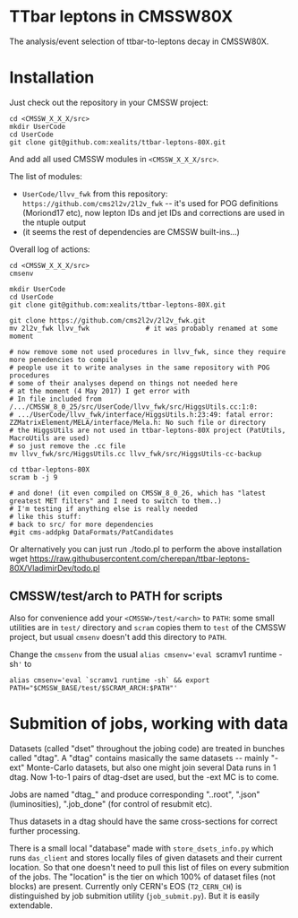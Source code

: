 TTbar leptons in CMSSW80X
=========================

The analysis/event selection of ttbar-to-leptons decay in CMSSW80X.





Installation
============

Just check out the repository in your CMSSW project:

	cd <CMSSW_X_X_X/src>
	mkdir UserCode
	cd UserCode
	git clone git@github.com:xealits/ttbar-leptons-80X.git

And add all used CMSSW modules in `<CMSSW_X_X_X/src>`.

The list of modules:

* `UserCode/llvv_fwk` from this repository: `https://github.com/cms2l2v/2l2v_fwk` -- it's used for POG definitions (Moriond17 etc), now lepton IDs and jet IDs and corrections are used in the ntuple output
* (it seems the rest of dependencies are CMSSW built-ins...)

Overall log of actions:

	cd <CMSSW_X_X_X/src>
	cmsenv

	mkdir UserCode
	cd UserCode
	git clone git@github.com:xealits/ttbar-leptons-80X.git

	git clone https://github.com/cms2l2v/2l2v_fwk.git
	mv 2l2v_fwk llvv_fwk              # it was probably renamed at some moment

	# now remove some not used procedures in llvv_fwk, since they require more penedencies to compile
	# people use it to write analyses in the same repository with POG procedures
	# some of their analyses depend on things not needed here
	# at the moment (4 May 2017) I get error with
	# In file included from /.../CMSSW_8_0_25/src/UserCode/llvv_fwk/src/HiggsUtils.cc:1:0:
	# .../UserCode/llvv_fwk/interface/HiggsUtils.h:23:49: fatal error: ZZMatrixElement/MELA/interface/Mela.h: No such file or directory
	# the HiggsUtils are not used in ttbar-leptons-80X project (PatUtils, MacroUtils are used)
	# so just remove the .cc file
	mv llvv_fwk/src/HiggsUtils.cc llvv_fwk/src/HiggsUtils-cc-backup

	cd ttbar-leptons-80X
	scram b -j 9

	# and done! (it even compiled on CMSSW_8_0_26, which has "latest greatest MET filters" and I need to switch to them..)
	# I'm testing if anything else is really needed
	# like this stuff:
	# back to src/ for more dependencies
	#git cms-addpkg DataFormats/PatCandidates
	
Or alternatively you can just run ./todo.pl to perform the above installation
wget https://raw.githubusercontent.com/cherepan/ttbar-leptons-80X/VladimirDev/todo.pl



CMSSW/test/arch to PATH for scripts
-----------------------------------

Also for convenience add your `<CMSSW>/test/<arch>` to `PATH`:
some small utilities are in `test/` directory and `scram` copies them to `test` of the CMSSW project,
but usual `cmsenv` doesn't add this directory to `PATH`.

Change the `cmssenv` from the usual `alias cmsenv='eval `scramv1 runtime -sh`'` to

	alias cmsenv='eval `scramv1 runtime -sh` && export PATH="$CMSSW_BASE/test/$SCRAM_ARCH:$PATH"'






Submition of jobs, working with data
=======================================

Datasets (called "dset" throughout the jobing code) are treated in bunches called "dtag".
A "dtag" contains masically the same datasets
-- mainly "-ext" Monte-Carlo datasets, but also one might join several Data runs in 1 dtag.
Now 1-to-1 pairs of dtag-dset are used, but the -ext MC is to come.

Jobs are named "dtag_<number of job>" and produce corresponding "<job>.<subchannel>.root", "<job>.json" (luminosities), "<job>.job_done" (for control of resubmit etc).
    
Thus datasets in a dtag should have the same cross-sections for correct further processing.

There is a small local "database" made with `store_dsets_info.py` which runs `das_client` and stores locally files of given datasets and their current location.
So that one doesn't need to pull this list of files on every submition of the jobs.
The "location" is the tier on which 100% of dataset files (not blocks) are present.
Currently only CERN's EOS (`T2_CERN_CH`) is distinguished by job submition utility (`job_submit.py`).
But it is easily extendable.




